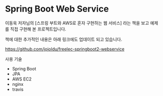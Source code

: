 # Spring Boot Web Service
이동욱 저자님의 [스프링 부트와 AWS로 혼자 구현하는 웹 서비스] 라는 책을 보고 예제를 직접 구현해 본 프로젝트입니다.

책에 대한 추가적인 내용은 아래 링크에도 업데이트 되고 있습니다.

https://github.com/jojoldu/freelec-springboot2-webservice

사용 기술
- Spring Boot
- JPA
- AWS EC2 
- nginx
- travis

